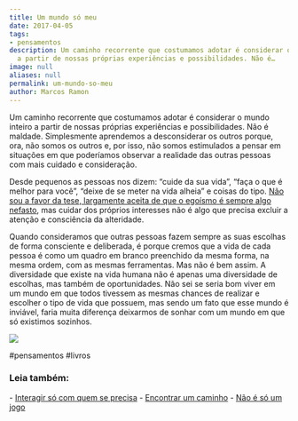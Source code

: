 ```yaml
---
title: Um mundo só meu
date: 2017-04-05
tags:
- pensamentos
description: Um caminho recorrente que costumamos adotar é considerar o mundo inteiro
  a partir de nossas próprias experiências e possibilidades. Não é…
image: null
aliases: null
permalink: um-mundo-so-meu
author: Marcos Ramon
---
```

Um caminho recorrente que costumamos adotar é considerar o mundo inteiro a partir de nossas próprias experiências e possibilidades. Não é maldade. Simplesmente aprendemos a desconsiderar os outros porque, ora, não somos os outros e, por isso, não somos estimulados a pensar em situações em que poderíamos observar a realidade das outras pessoas com mais cuidado e consideração.

Desde pequenos as pessoas nos dizem: “cuide da sua vida”, “faça o que é melhor para você”, “deixe de se meter na vida alheia” e coisas do tipo. [Não sou a favor da tese, largamente aceita de que o egoísmo é sempre algo nefasto](https://arcano5.com.br/mais-individualismo-def3dfeef7db), mas cuidar dos próprios interesses não é algo que precisa excluir a atenção e consciência da alteridade.

Quando consideramos que outras pessoas fazem sempre as suas escolhas de forma consciente e deliberada, é porque cremos que a vida de cada pessoa é como um quadro em branco preenchido da mesma forma, na mesma ordem, com as mesmas ferramentas. Mas não é bem assim. A diversidade que existe na vida humana não é apenas uma diversidade de escolhas, mas também de oportunidades. Não sei se seria bom viver em um mundo em que todos tivessem as mesmas chances de realizar e escolher o tipo de vida que possuem, mas sendo um fato que esse mundo é inviável, faria muita diferença deixarmos de sonhar com um mundo em que só existimos sozinhos.

<img src="/assets/img/um-mundo-s`ó` meu-medium.jpeg">


#pensamentos #livros

<h3>Leia também:</h3>
- <a href="/interagir-so-com-quem-se-precisa">Interagir só com quem se precisa</a>
- <a href="/encontrar-um-caminho">Encontrar um caminho</a>
- <a href="/nao-e-so-um-jogo">Não é só um jogo</a>
